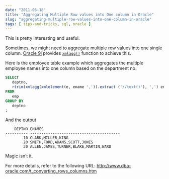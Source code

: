 ```yaml
---
date: "2011-05-18"
title: "Aggregating Multiple Row values into One column in Oracle"
slug: "aggregating-multiple-row-values-into-one-column-in-oracle"
tags: [ tips-and-tricks, sql, oracle ]
---
```




This is pretty interesting and useful.

Sometimes, we might need to aggregate multiple row values into one single column. [Oracle 9i][1] provides [`xmlagg()`][2] function to achieve this.

Here is the employee table example which aggregates the multiple employee names into one column based on the department no.

```sql
SELECT
   deptno,
   rtrim(xmlagg(xmlelement(e, ename ',')).extract ('//text()'), ',') enames
FROM
   emp
GROUP BY
   deptno
;
```

And the output

```
    DEPTNO ENAMES
---------- ----------------------------------------
        10 CLARK,MILLER,KING
        20 SMITH,FORD,ADAMS,SCOTT,JONES
        30 ALLEN,JAMES,TURNER,BLAKE,MARTIN,WARD
```

Magic isn’t it.

For more details, refer to the following URL: http://www.dba-oracle.com/t_converting_rows_columns.htm



   [1]: https://docs.oracle.com/cd/A91202_01/901_doc/server.901/a90120/ch1_over.htm
   [2]: https://oracle-base.com/articles/misc/sqlxml-sqlx-generating-xml-content-using-sql#xmlagg
